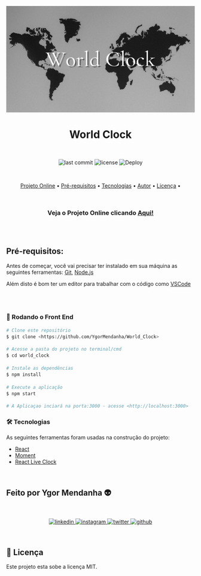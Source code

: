 ![Banner_World_Clock](src/_assets/img/World_ClockBanner.png)

<h1 align="center">World Clock</h1>
<br>
<div align="center"> 

![last commit](https://img.shields.io/github/last-commit/YgorMendanha/World_Clock) ![license](https://img.shields.io/github/license/YgorMendanha/World_Clock) ![Deploy](https://img.shields.io/github/deployments/YgorMendanha/World_Clock/github-pages) 

</div> 

<br>
<p align="center"> 
    <a href="#projeto">Projeto Online</a> •
    <a href="#prerequisitos">Pré-requisitos</a> •
    <a href="#tecnologias">Tecnologias</a> •  
    <a href="#autor">Autor</a> •
    <a href="#licenca">Licença</a> • 
</p>
<br>
<h3 align="center"> 
Veja o Projeto Online clicando 
 <a href="https://ygormendanha.github.io/World_Clock/"> Aqui!</a>
</h3>
<br>
<br>

<h2 id="prerequisitos">Pré-requisitos:</h2>


Antes de começar, você vai precisar ter instalado em sua máquina as seguintes ferramentas: [Git](https://git-scm.com), [Node.js](https://nodejs.org/en/)

Além disto é bom ter um editor para trabalhar com o código como [VSCode](https://code.visualstudio.com/)

<br><br>
<h3 id="frontend">🚀 Rodando o Front End </h3>


```bash
# Clone este repositório
$ git clone <https://github.com/YgorMendanha/World_Clock>

# Acesse a pasta do projeto no terminal/cmd
$ cd world_clock

# Instale as dependências
$ npm install

# Execute a aplicação 
$ npm start

# A Aplicaçao inciará na porta:3000 - acesse <http://localhost:3000>
```


<h3 id="tecnologias">🛠 Tecnologias </h2> 

As seguintes ferramentas foram usadas na construção do projeto:

- [React](https://pt-br.reactjs.org/)
- [Moment](https://momentjs.com/timezone/)
- [React Live Clock](https://github.com/pvoznyuk/react-live-clock)


<br>
<h2 id="autor">Feito por Ygor Mendanha 👽</h2>

<br>

<p align="center">
    <a href=https://www.linkedin.com/in/ygormendanha/>
        <img alt="linkedin" src="https://img.shields.io/badge/linkedin-%230077B5.svg?&style=for-the-badge&logo=linkedin&logoColor=white&link=mailto:https://www.linkedin.com/in/ygormendanha/">
    </a>
  <a href="https://www.instagram.com/_oygorguimaraes/">
        <img alt="instagram" src="https://img.shields.io/badge/Instagram-E4405F?style=for-the-badge&logo=instagram&logoColor=white">
    </a>
   <a href="https://twitter.com/oTalDoPatolino">
    <img alt="twitter" src="https://img.shields.io/twitter/follow/oTalDoPatolino?color=1DA1F2&logo=twitter&style=for-the-badge&label=twitter" />
  </a>
  
  <a href="https://github.com/YgorMendanha">
    <img alt="github" src="https://img.shields.io/github/followers/YgorMendanha?color=181717&logo=github&style=for-the-badge&label=github" />
  </a>
</p>

<br>
<h2 id="licenca"> 📝 Licença </h2>

Este projeto esta sobe a licença MIT.


